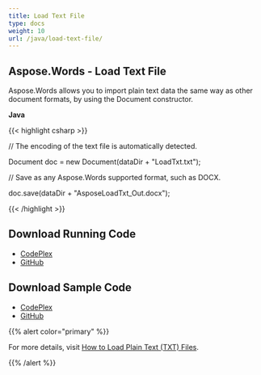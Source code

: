 ```yaml
---
title: Load Text File
type: docs
weight: 10
url: /java/load-text-file/
---
```


## **Aspose.Words - Load Text File**
Aspose.Words allows you to import plain text data the same way as other document formats, by using the Document constructor.

**Java**

{{< highlight csharp >}}

 // The encoding of the text file is automatically detected.

Document doc = new Document(dataDir + "LoadTxt.txt");

// Save as any Aspose.Words supported format, such as DOCX.

doc.save(dataDir + "AsposeLoadTxt_Out.docx");

{{< /highlight >}}
## **Download Running Code**
- [CodePlex](https://aspose-wordsjavadocx4j.codeplex.com/releases/view/618874)
- [GitHub](https://github.com/aspose-words/Aspose.Words-for-Java/releases/tag/Aspose.Words_Java_for_Docx4j-v1.0.0)
## **Download Sample Code**
- [CodePlex](https://aspose-wordsjavadocx4j.codeplex.com/SourceControl/latest#src/main/java/com/aspose/words/examples/asposefeatures/loadingsavingandconverting/loadtxtfile/AsposeLoadTxtFile.java)
- [GitHub](https://github.com/aspose-words/Aspose.Words-for-Java/tree/master/Plugins/Aspose.Words-for-Java_for_Docx4j/src/main/java/com/aspose/words/examples/asposefeatures/loadingsavingandconverting/loadtxtfile/AsposeLoadTxtFile.java)

{{% alert color="primary" %}} 

For more details, visit [How to Load Plain Text (TXT) Files](/words/java/creating-or-loading-a-document/#creatingorloadingadocument-loadplaintextfiles).

{{% /alert %}}
